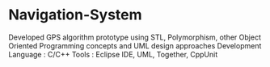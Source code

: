 # Navigation-System

Developed GPS algorithm prototype using STL, Polymorphism, other Object Oriented Programming concepts and UML design approaches
        Development Language : C/C++
        Tools : Eclipse IDE, UML, Together, CppUnit
